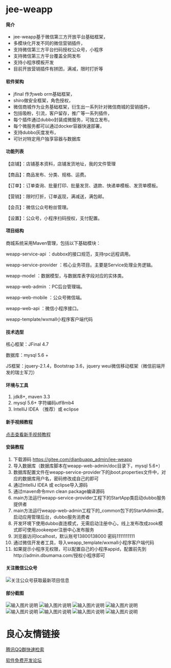 # jee-weapp

#### 简介
- jee-weapp基于微信第三方开放平台基础框架，
- 多模块化开发不同的微信营销插件，
- 支持微信第三方平台扫码授权公众号，小程序
- 支持微信第三方平台覆盖全网发布
- 支持小程序模板开发
- 目前开放营销插件有拼团，满减，限时打折等


#### 软件架构
- jfinal 作为web orm基础框架，
- shiro做安全框架，角色授权，
- 微信商城作为业务基础框架，衍生出一系列针对微信商城的营销插件，
- 包括吸粉，引流，客户留存，推广等一系列插件，
- 每个插件通过dubbo封装成微服务，可独立发布，
- 每个微服务都可以通过docker容器快速部署，
- 支持dubbo灰度发布，
- 可针对特定用户独享容器与数据库

#### 功能列表
【店铺】：店铺基本资料，店铺发货地址，我的文件管理

【商品】：商品发布、分类、规格、运费。

【订单】：订单查询、批量打印、批量发货、退款、快递单模板、发货单模板。

【营销】：限时打折，订单返现，满减送，满包邮。

【会员】：微信公众号粉丝管理。

【设置】：公众号，小程序扫码授权，支付配置。

#### 项目结构
商城系统采用Maven管理，包括以下基础模块：

weapp-service-api ：dubbox的接口规范，支持rpc远程调用。

weapp-service-provider ：核心业务项目。主要是Service处理业务逻辑。

weapp-model ：数据模型，与数据库表字段对应的实体类。

weapp-web-admin ：PC后台管理端。

weapp-web-mobile ：公众号微信端。

weapp-web-api ：微信小程序接口。

weapp-template/wxmall小程序客户端代码

#### 技术选型
核心框架：JFinal 4.7

数据库：mysql 5.6 +

JS框架：jquery-2.1.4，Bootstrap 3.6，jquery weui微信移动框架（微信前端开发的瑞士军刀）

#### 环境与工具

1.  jdk8+, maven 3.3
2.  mysql 5.6+ 字符编码utf8mb4
3.  IntelliJ IDEA （推荐）或 eclipse

#### 新手视频教程
[点击查看新手视频教程](https://www.bilibili.com/video/av74935856/)

#### 安装教程

1.  下载源码 https://gitee.com/dianbuapp_admin/jee-weapp
2.  导入数据库（数据库脚本在weapp-web-admin/doc目录下，mysql 5.6+）
3.  数据库配置文件在weapp-service-provider下的jboot.properties文件中，对应的数据库用户名，密码修改成自己的即可
3.  通过IntelliJ IDEA 或 eclipse导入源码
4.  通过maven命令mvn clean package编译源码
5.  main方法运行weapp-service-provider工程下的StartApp类启动dubbo服务提供者
6.  main方法运行weapp-web-admin工程下的_common包下的StartAdmin类，启动应用管理后台，dubbo服务消费者
7.  开发环境下使用dubbo直连模式，无需启动注册中心，线上发布改成zook模式即可使用zookeeper注册中心发布服务
8.  浏览器访问localhost，默认账号13800138000 密码1111111111
9.  通过微信开发者工具，导入weapp_template/wxmall小程序客户端代码
10. 如果提示小程序无权限，可以配置自己的小程序appid，配置前先到http://admin.dbumama.com/授权小程序即可

#### 关注微信公众号
![关注公众号获取最新项目信息](https://images.gitee.com/uploads/images/2019/1108/114913_a764999d_471938.png "weixin.png")

#### 部分截图

![输入图片说明](https://images.gitee.com/uploads/images/2019/1108/112227_29619881_471938.png "微信图片_20191108110518.png")
![输入图片说明](https://images.gitee.com/uploads/images/2019/1108/112236_f332a3a0_471938.png "微信图片_20191108110612.png")
![输入图片说明](https://images.gitee.com/uploads/images/2019/1108/112244_9ce38335_471938.png "微信图片_20191108110652.png")
![输入图片说明](https://images.gitee.com/uploads/images/2019/1108/112253_067d76aa_471938.png "微信图片_20191108111747.png")
![输入图片说明](https://images.gitee.com/uploads/images/2019/1108/112300_776ba464_471938.png "微信图片_20191108111751.png")
![输入图片说明](https://images.gitee.com/uploads/images/2019/1108/112311_b4d04f91_471938.png "微信图片_20191108111757.png")
![输入图片说明](https://images.gitee.com/uploads/images/2019/1108/112322_915351ee_471938.png "微信图片_20191108111802.png")
![输入图片说明](https://images.gitee.com/uploads/images/2019/1108/112330_98c11cd5_471938.png "微信图片_20191108111810.png")


 # 良心友情链接

[腾讯QQ群快速检索](http://u.720life.cn/s/8cf73f7c)

[软件免费开发论坛](http://u.720life.cn/s/bbb01dc0)